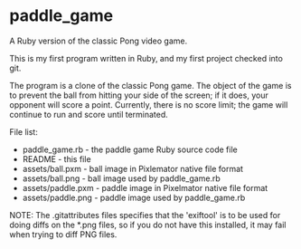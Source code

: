 paddle_game
===========

A Ruby version of the classic Pong video game.

This is my first program written in Ruby, and my first project checked into git.

The program is a clone of the classic Pong game. The object of the game is to
prevent the ball from hitting your side of the screen; if it does, your
opponent will score a point. Currently, there is no score limit; the game
will continue to run and score until terminated.

File list:

 - paddle_game.rb - the paddle game Ruby source code file
 - README - this file
 - assets/ball.pxm - ball image in Pixlemator native file format
 - assets/ball.png - ball image used by paddle_game.rb
 - assets/paddle.pxm - paddle image in Pixelmator native file format
 - assets/paddle.png - paddle image used by paddle_game.rb

NOTE: The .gitattributes files specifies that the 'exiftool' is to be used for
doing diffs on the *.png files, so if you do not have this installed, it may
fail when trying to diff PNG files.
